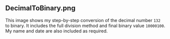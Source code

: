 ## DecimalToBinary.png
This image shows my step-by-step conversion of the decimal number `132` to binary. It includes the full division method and final binary value `10000100`. My name and date are also included as required.
